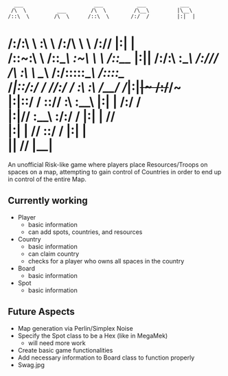       ___                       ___           ___           ___     
     /\  \          ___        /\  \         /\__\         |\__\    
    /::\  \        /\  \      /::\  \       /:/  /         |:|  |   
   /:/\:\  \       \:\  \    /:/\ \  \     /:/__/          |:|  |   
  /::\~\:\  \      /::\__\  _\:\~\ \  \   /::\__\____      |:|__|__ 
 /:/\:\ \:\__\  __/:/\/__/ /\ \:\ \ \__\ /:/\:::::\__\     /::::\__\
 \/_|::\/:/  / /\/:/  /    \:\ \:\ \/__/ \/_|:|~~|~       /:/~~/~   
    |:|::/  /  \::/__/      \:\ \:\__\      |:|  |       /:/  /     
    |:|\/__/    \:\__\       \:\/:/  /      |:|  |       \/__/      
    |:|  |       \/__/        \::/  /       |:|  |                  
     \|__|                     \/__/         \|__|   
===================


An unofficial Risk-like game where players place Resources/Troops on spaces on a map, attempting to gain control of Countries in order to end up in control of the entire Map.


Currently working
-----------------


 * Player
    - basic information
    - can add spots, countries, and resources
 * Country
    - basic information
    - can claim country
    - checks for a player who owns all spaces in the country
 * Board
    - basic information
 * Spot
    - basic information
    
    
Future Aspects
--------------


 * Map generation via Perlin/Simplex Noise
 * Specify the Spot class to be a Hex (like in MegaMek)
    - will need more work
 * Create basic game functionalities
 * Add necessary information to Board class to function properly
 * Swag.jpg
